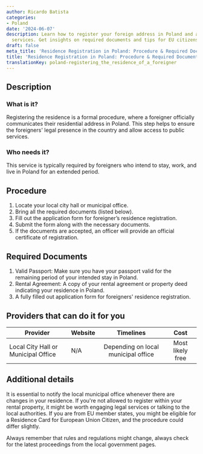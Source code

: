 ```yaml
---
author: Ricardo Batista
categories:
- Poland
date: '2024-06-07'
description: Learn how to register your foreign address in Poland and access public
  services. Get insights on required documents and tips for EU citizens.
draft: false
meta_title: 'Residence Registration in Poland: Procedure & Required Documents'
title: 'Residence Registration in Poland: Procedure & Required Documents'
translationKey: poland-registering_the_residence_of_a_foreigner
---
```



## Description
### What is it?
Registering the residence is a formal procedure, where a foreigner officially communicates their residential address in Poland. This step helps to ensure the foreigners' legal presence in the country and allow access to public services.
### Who needs it?
This service is typically required by foreigners who intend to stay, work, and live in Poland for an extended period.

## Procedure
1. Locate your local city hall or municipal office. 
2. Bring all the required documents (listed below).
3. Fill out the application form for foreigner’s residence registration.
4. Submit the form along with the necessary documents.
5. If the documents are accepted, an officer will provide an official certificate of registration.

## Required Documents
1. Valid Passport: Make sure you have your passport valid for the remaining period of your intended stay in Poland.
2. Rental Agreement: A copy of your rental agreement or property deed indicating your residence in Poland.
3. A fully filled out application form for foreigners' residence registration.

## Providers that can do it for you

| Provider       |     Website           |     Timelines   |       Cost       |
| ---------------| ------------------|  :------------: | :------------: |
| Local City Hall or Municipal Office |  N/A |    Depending on local municipal office | Most likely free |

## Additional details
It is essential to notify the local municipal office whenever there are changes in your residence. If you're not allowed to register within your rental property, it might be worth engaging legal services or talking to the local authorities. If you are from EU member states, you might be eligible for a Residence Card for European Union Citizen, and the procedure could differ slightly.

Always remember that rules and regulations might change, always check for the latest proceedings from the local government pages.